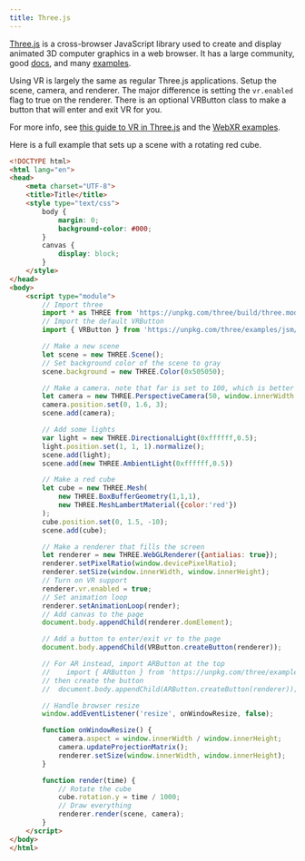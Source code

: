 ```yaml
---
title: Three.js
---
```

[Three.js](https://threejs.org/) is a cross-browser JavaScript library used to create and display animated 3D computer graphics in a web browser. It has a large community, good [docs](https://threejs.org/docs/), and many [examples](https://threejs.org/examples/). 

Using VR is largely the same as regular Three.js applications. Setup the scene, camera, and renderer. The major difference
is setting the `vr.enabled` flag to true on the renderer.  There is an optional VRButton class to make a button that
will enter and exit VR for you.

For more info, see [this guide to VR in Three.js](https://threejs.org/docs/#manual/en/introduction/How-to-create-VR-content) and the [WebXR examples](https://threejs.org/examples/?q=webxr).

Here is a full example that sets up a scene with a rotating red cube.


```html
<!DOCTYPE html>
<html lang="en">
<head>
    <meta charset="UTF-8">
    <title>Title</title>
    <style type="text/css">
        body {
            margin: 0;
            background-color: #000;
        }
        canvas {
            display: block;
        }
    </style>
</head>
<body>
    <script type="module">
        // Import three
        import * as THREE from 'https://unpkg.com/three/build/three.module.js';
        // Import the default VRButton
        import { VRButton } from 'https://unpkg.com/three/examples/jsm/webxr/VRButton.js';

        // Make a new scene
        let scene = new THREE.Scene();
        // Set background color of the scene to gray
        scene.background = new THREE.Color(0x505050);

        // Make a camera. note that far is set to 100, which is better for realworld sized environments
        let camera = new THREE.PerspectiveCamera(50, window.innerWidth / window.innerHeight, 0.1, 100);
        camera.position.set(0, 1.6, 3);
        scene.add(camera);

        // Add some lights
        var light = new THREE.DirectionalLight(0xffffff,0.5);
        light.position.set(1, 1, 1).normalize();
        scene.add(light);
        scene.add(new THREE.AmbientLight(0xffffff,0.5))

        // Make a red cube
        let cube = new THREE.Mesh(
            new THREE.BoxBufferGeometry(1,1,1),
            new THREE.MeshLambertMaterial({color:'red'})
        );
        cube.position.set(0, 1.5, -10);
        scene.add(cube);

        // Make a renderer that fills the screen
        let renderer = new THREE.WebGLRenderer({antialias: true});
        renderer.setPixelRatio(window.devicePixelRatio);
        renderer.setSize(window.innerWidth, window.innerHeight);
        // Turn on VR support
        renderer.vr.enabled = true;
        // Set animation loop
        renderer.setAnimationLoop(render);
        // Add canvas to the page
        document.body.appendChild(renderer.domElement);

        // Add a button to enter/exit vr to the page
        document.body.appendChild(VRButton.createButton(renderer));

        // For AR instead, import ARButton at the top
        //    import { ARButton } from 'https://unpkg.com/three/examples/jsm/webxr/ARButton.js';
        // then create the button
        //  document.body.appendChild(ARButton.createButton(renderer));

        // Handle browser resize
        window.addEventListener('resize', onWindowResize, false);

        function onWindowResize() {
            camera.aspect = window.innerWidth / window.innerHeight;
            camera.updateProjectionMatrix();
            renderer.setSize(window.innerWidth, window.innerHeight);
        }

        function render(time) {
            // Rotate the cube
            cube.rotation.y = time / 1000;
            // Draw everything
            renderer.render(scene, camera);
        }
    </script>
</body>
</html>
```
